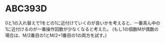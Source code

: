 # ABC393D

0と1の入れ替えで1をどの1に近付けていくのが良いかを考えると、一番真ん中の1に近付けるのが一番操作回数が少なくなると考えた。
(もし1の個数Mが偶数の場合は、M/2番目の1とM/2+1番目の1の両方を試す。)
